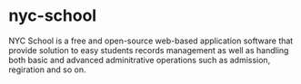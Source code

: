 # nyc-school
NYC School is a free and open-source web-based application software that provide solution to easy students records management as well as handling both basic and advanced adminitrative operations such as admission, regiration and so on.
